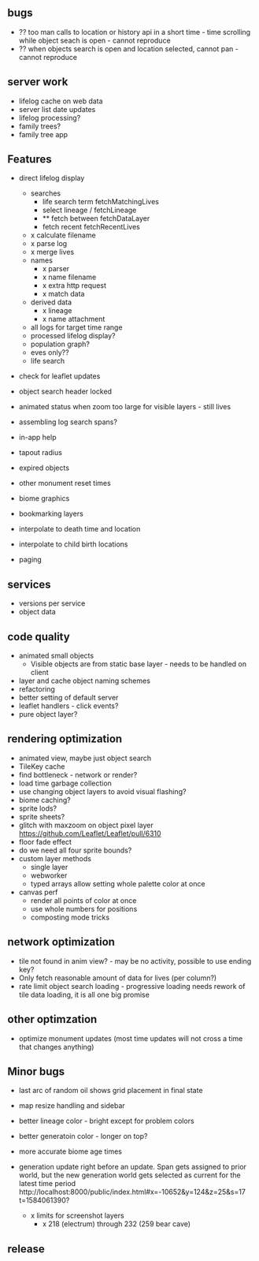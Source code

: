 ## bugs
- ?? too man calls to location or history api in a short time - time scrolling while object seach is open - cannot reproduce
- ?? when objects search is open and location selected, cannot pan - cannot reproduce

## server work
- lifelog cache on web data
- server list date updates
- lifelog processing?
- family trees?
- family tree app

## Features
- direct lifelog display
  - searches
    - life search term fetchMatchingLives
    - select lineage / fetchLineage
    - ** fetch between fetchDataLayer
    - fetch recent fetchRecentLives
  - x calculate filename
  - x parse log
  - x merge lives
  - names
    - x parser
    - x name filename
    - x extra http request
    - x match data
  - derived data
    - x lineage
    - x name attachment
  - all logs for target time range
  - processed lifelog display?
  - population graph?
  - eves only??
  - life search
- check for leaflet updates

- object search header locked
- animated status when zoom too large for visible layers - still lives
- assembling log search spans?
- in-app help
- tapout radius
- expired objects
- other monument reset times
- biome graphics
- bookmarking layers
- interpolate to death time and location
- interpolate to child birth locations
- paging

## services
- versions per service
- object data

## code quality
- animated small objects
  - Visible objects are from static base layer - needs to be handled on client
- layer and cache object naming schemes
- refactoring
- better setting of default server
- leaflet handlers - click events?
- pure object layer?


## rendering optimization
- animated view, maybe just object search
- TileKey cache
- find bottleneck - network or render?
- load time garbage collection
- use changing object layers to avoid visual flashing?
- biome caching?
- sprite lods?
- sprite sheets?
- glitch with maxzoom on object pixel layer https://github.com/Leaflet/Leaflet/pull/6310
- floor fade effect
- do we need all four sprite bounds?
- custom layer methods
  - single layer
  - webworker
  - typed arrays allow setting whole palette color at once
- canvas perf
  - render all points of color at once
  - use whole numbers for positions
  - composting mode tricks

## network optimization
- tile not found in anim view? - may be no activity, possible to use ending key?
- Only fetch reasonable amount of data for lives (per column?)
- rate limit object search loading - progressive loading needs rework of tile data loading, it is all one big promise

## other optimzation
- optimize monument updates (most time updates will not cross a time that changes anything)

## Minor bugs
- last arc of random oil shows grid placement in final state
- map resize handling and sidebar
- better lineage color - bright except for problem colors
- better generatoin color - longer on top?
- more accurate biome age times
- generation update right before an update. Span gets assigned to prior world, but the new generation world gets selected as current for the latest time period
  http://localhost:8000/public/index.html#x=-10652&y=124&z=25&s=17
  t=1584061390?

  - x limits for screenshot layers
    - x 218 (electrum) through 232 (259 bear cave)

## release
